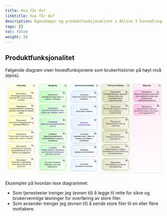 ```yaml
---
title: Hva får du?
linktitle: Hva får du?
description: Egenskaper og produktfunksjonalitet i Altinn 3 Formidling
tags: []
toc: false
weight: 20
---
```


## Produktfunksjonalitet

Følgende diagram viser hovedfunksjonene som brukerhistorier på høyt nivå (epos).

![Høy-nivå brukerbehov for styrt filoverføring](high-level-user-needs-for-managed-file-transfer.nb.png "Høy-nivå brukerbehov for styrt filoverføring")

Eksempler på hvordan lese diagrammet:

* Som tjenesteeier trenger jeg (evnen til) å legge til rette for sikre og 
  brukervennlige løsninger for overføring av store filer.
* Som avsender trenger jeg (evnen til) å sende store filer til en eller flere mottakere.